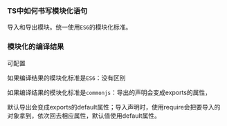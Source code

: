 ### TS中如何书写模块化语句

导入和导出模块。统一使用`ES6`的模块化标准。

### 模块化的编译结果

可配置

如果编译结果的模块化标准是`ES6`：没有区别

如果编译结果的模块化标准是`commonjs`：导出的声明会变成exports的属性，

默认导出会变成exports的default属性；导入声明时，使用require会把要导入的对象拿到，依次回去相应属性，默认值使用default属性。


